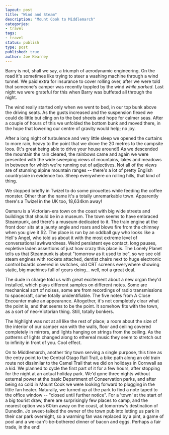 ```yaml
---
layout: post
title: "Wind and Steam"
description: "Mount Cook to Middlemarch"
categories:
- travel
tags:
- travel
status: publish
type: post
published: true
author: Joe Kearney
---
```


Barry is not, shall we say, a triumph of aerodynamic engineering. On the road it's sometimes like trying to steer a washing machine through a wind tunnel. We paid extra for insurance to cover rolling over, after we were told that someone's camper was recently toppled by the wind _while parked_. Last night we were grateful for this when Barry was buffeted all through the night.

The wind really started only when we went to bed, in our top bunk above the driving seats. As the gusts increased and the suspension flexed we could do little but cling on to the bed sheets and hope for calmer seas. After a couple of hours of this we unfolded the bottom bunk and moved there, in the hope that lowering our centre of gravity would help; no joy.

After a long night of turbulence and very little sleep we opened the curtains to more rain, heavy to the point that we drove the 20 metres to the campsite loos. (It's great being able to drive your house around!) As we descended the mountain the rain cleared, the rainbows came and again we were presented with the wide sweeping views of mountains, lakes and meadows in between for which we're running out of adjectives. Not all of the views are of stunning alpine mountain ranges -- there's a lot of pretty English countryside in evidence too. Sheep everywhere on rolling hills, that kind of thing.

We stopped briefly in Twizel to do some pirouettes while feeding the coffee monster. Other than the name it's a totally unremarkable town. Apparently there's a Twizel in the UK too, 18,634km away!

Oamaru is a Victorian-era town on the coast with big wide streets and buildings that should be in a museum. The town seems to have embraced Steampunk, and there's a museum dedicated to it. The train engine at the front door sits at a jaunty angle and roars and blows fire from the chimney when you give it $2. The place is run by an oddball guy who looks like a Hell's Angel, who told us about it with the most extreme level of conversational awkwardness. Weird persistent eye contact, long pauses, expletive laden assertions of just how crazy this place is. The Lonely Planet tells us that Steampunk is about "tomorrow as it used to be", so we see old steam engines with rockets attached, dentist chairs next to huge electronic control boards covered in switches, old CRT screens everywhere showing static, big machines full of gears doing... well, not a great deal.

The dude in charge told us with great excitement about a new organ they'd installed, which plays different samples on different notes. Some are mechanical sort of noises, some are from recordings of radio transmissions to spacecraft, some totally unidentifiable. The five notes from A Close Encounter make an appearance. Altogether, it's not completely clear what the point is, and that seems to be the point. It somehow fits with the town, as a sort of neo-Victorian thing. Still, totally bonkers.

The highlight was not at all like the rest of place; a room about the size of the interior of our camper van with the walls, floor and ceiling covered completely in mirrors, and lights hanging on strings from the ceiling. As the patterns of lights changed along to ethereal music they seem to stretch out to infinity in front of you. Cool effect.

On to Middlemarch, another tiny town serving a single purpose, this time as the entry point to the Central Otago Rail Trail, a bike path along an old train route not dissimilar to the Camel Trail that we did on holidays in Cornwall as a kid. We planned to cycle the first part of it for a few hours, after stopping for the night at an actual holiday park. We'd gone three nights without external power at the basic Department of Conservation parks, and after being so cold in Mount Cook we were looking forward to plugging in the little fan heater. Naturally, we turned up at the park to find a note taped to the office window -- "closed until further notice". For a 'town' at the start of a big tourist draw, there are surprisingly few places to camp, and the nearest option was 60km away on the coast, at tomorrow's destination of Dunedin. Jo sweet-talked the owner of the town pub into letting us park in their car park overnight, so a warming fan was replaced by a pint, a game of pool and a we-can't-be-bothered dinner of bacon and eggs. Perhaps a fair trade, in the end!